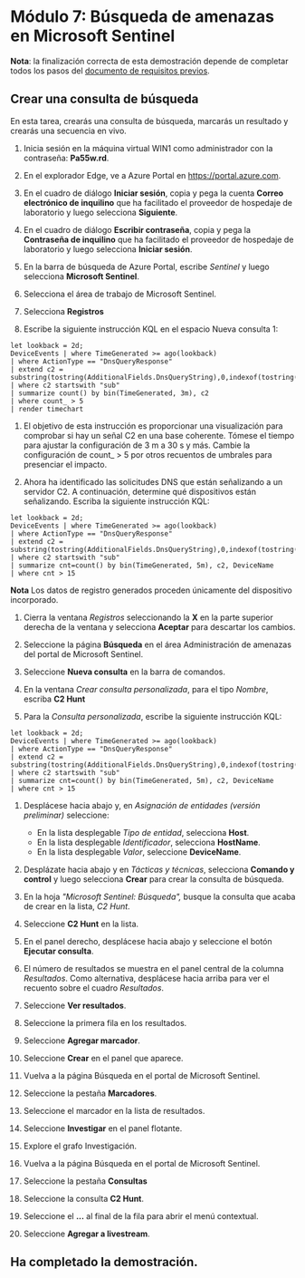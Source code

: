 # Módulo 7: Búsqueda de amenazas en Microsoft Sentinel

**Nota**: la finalización correcta de esta demostración depende de completar todos los pasos del [documento de requisitos previos](00-prerequisites.md). 

## Crear una consulta de búsqueda

En esta tarea, crearás una consulta de búsqueda, marcarás un resultado y crearás una secuencia en vivo.

1. Inicia sesión en la máquina virtual WIN1 como administrador con la contraseña: **Pa55w.rd**.  

1. En el explorador Edge, ve a Azure Portal en https://portal.azure.com.

1. En el cuadro de diálogo **Iniciar sesión**, copia y pega la cuenta **Correo electrónico de inquilino** que ha facilitado el proveedor de hospedaje de laboratorio y luego selecciona **Siguiente**.

1. En el cuadro de diálogo **Escribir contraseña**, copia y pega la **Contraseña de inquilino** que ha facilitado el proveedor de hospedaje de laboratorio y luego selecciona **Iniciar sesión**.

1. En la barra de búsqueda de Azure Portal, escribe *Sentinel* y luego selecciona **Microsoft Sentinel**.

1. Selecciona el área de trabajo de Microsoft Sentinel.

1. Selecciona **Registros** 

1. Escribe la siguiente instrucción KQL en el espacio Nueva consulta 1:

```KQL
let lookback = 2d;
DeviceEvents | where TimeGenerated >= ago(lookback) 
| where ActionType == "DnsQueryResponse"
| extend c2 = substring(tostring(AdditionalFields.DnsQueryString),0,indexof(tostring(AdditionalFields.DnsQueryString),"."))
| where c2 startswith "sub"
| summarize count() by bin(TimeGenerated, 3m), c2
| where count_ > 5
| render timechart 
```

1. El objetivo de esta instrucción es proporcionar una visualización para comprobar si hay un señal C2 en una base coherente.  Tómese el tiempo para ajustar la configuración de 3 m a 30 s y más.  Cambie la configuración de count_ > 5 por otros recuentos de umbrales para presenciar el impacto.

1. Ahora ha identificado las solicitudes DNS que están señalizando a un servidor C2.  A continuación, determine qué dispositivos están señalizando.  Escriba la siguiente instrucción KQL:

```KQL
let lookback = 2d;
DeviceEvents | where TimeGenerated >= ago(lookback) 
| where ActionType == "DnsQueryResponse"
| extend c2 = substring(tostring(AdditionalFields.DnsQueryString),0,indexof(tostring(AdditionalFields.DnsQueryString),".")) 
| where c2 startswith "sub"
| summarize cnt=count() by bin(TimeGenerated, 5m), c2, DeviceName
| where cnt > 15
```

**Nota** Los datos de registro generados proceden únicamente del dispositivo incorporado.

1. Cierra la ventana *Registros* seleccionando la **X** en la parte superior derecha de la ventana y selecciona **Aceptar** para descartar los cambios. 

1. Seleccione la página **Búsqueda** en el área Administración de amenazas del portal de Microsoft Sentinel.

1. Seleccione **Nueva consulta** en la barra de comandos.

1. En la ventana *Crear consulta personalizada*, para el tipo *Nombre*, escriba **C2 Hunt**

1. Para la *Consulta personalizada*, escribe la siguiente instrucción KQL:

```KQL
let lookback = 2d;
DeviceEvents | where TimeGenerated >= ago(lookback) 
| where ActionType == "DnsQueryResponse"
| extend c2 = substring(tostring(AdditionalFields.DnsQueryString),0,indexof(tostring(AdditionalFields.DnsQueryString),"."))
| where c2 startswith "sub"
| summarize cnt=count() by bin(TimeGenerated, 5m), c2, DeviceName
| where cnt > 15
```

1. Desplácese hacia abajo y, en *Asignación de entidades (versión preliminar)* seleccione:

    - En la lista desplegable *Tipo de entidad*, selecciona **Host**.
    - En la lista desplegable *Identificador*, selecciona **HostName**.
    - En la lista desplegable *Valor*, seleccione **DeviceName**.

1. Desplázate hacia abajo y en *Tácticas y técnicas*, selecciona **Comando y control** y luego selecciona **Crear** para crear la consulta de búsqueda.

1. En la hoja *"Microsoft Sentinel: Búsqueda",* busque la consulta que acaba de crear en la lista, *C2 Hunt*.

1. Seleccione **C2 Hunt** en la lista.

1. En el panel derecho, desplácese hacia abajo y seleccione el botón **Ejecutar consulta**.

1. El número de resultados se muestra en el panel central de la columna *Resultados*. Como alternativa, desplácese hacia arriba para ver el recuento sobre el cuadro *Resultados*.

1. Seleccione **Ver resultados**.

1. Seleccione la primera fila en los resultados. 

1. Seleccione **Agregar marcador**.

1. Seleccione **Crear** en el panel que aparece.

1. Vuelva a la página Búsqueda en el portal de Microsoft Sentinel.

1. Seleccione la pestaña **Marcadores**.

1. Seleccione el marcador en la lista de resultados.

1. Seleccione **Investigar** en el panel flotante.

1. Explore el grafo Investigación.

1. Vuelva a la página Búsqueda en el portal de Microsoft Sentinel.

1. Seleccione la pestaña **Consultas**

1. Seleccione la consulta **C2 Hunt**.

1. Seleccione el **...** al final de la fila para abrir el menú contextual.

1. Seleccione **Agregar a livestream**.

## Ha completado la demostración.